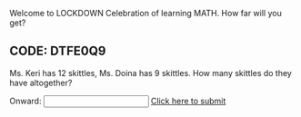Welcome to LOCKDOWN Celebration of learning MATH. How far will you get? 

## CODE: DTFE0Q9

Ms. Keri has 12 skittles, Ms. Doina has 9 skittles. How many skittles do they have altogether?

Onward: <input id='password' type='text'  />
<a href="https://MerrickMath.github.io/MperrickMath.github.io-CelebrateMath/9GMFA6P.html" onclick="javascript:return validatePass()">  Click here to submit  </a>
<script>
function validatePass(){
    if(document.getElementById('password').value == '21'){
        return true;
    }else{
        alert('wrong password!!');
        return false;
    }
}
</script>
